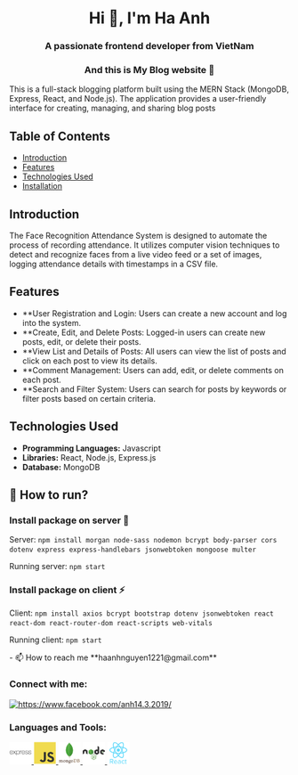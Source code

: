 <h1 align="center">Hi 👋, I'm Ha Anh </h1>
<h3 align="center">A passionate frontend developer from VietNam</h3>
<h3 align="center">And this is My Blog website 🧡</h3>
This is a full-stack blogging platform built using the MERN Stack (MongoDB, Express, React, and Node.js). The application provides a user-friendly interface for creating, managing, and sharing blog posts

## Table of Contents
- [Introduction](#introduction)
- [Features](#features)
- [Technologies Used](#technologies-used)
- [Installation](#installation)

## Introduction

The Face Recognition Attendance System is designed to automate the process of recording attendance. It utilizes computer vision techniques to detect and recognize faces from a live video feed or a set of images, logging attendance details with timestamps in a CSV file.

## Features

- **User Registration and Login: Users can create a new account and log into the system.
- **Create, Edit, and Delete Posts: Logged-in users can create new posts, edit, or delete their posts.
- **View List and Details of Posts: All users can view the list of posts and click on each post to view its details.
- **Comment Management: Users can add, edit, or delete comments on each post.
- **Search and Filter System: Users can search for posts by keywords or filter posts based on certain criteria.

## Technologies Used

- **Programming Languages:** Javascript
- **Libraries:** React, Node.js, Express.js
- **Database:** MongoDB



<h2 align="left" id="installation">🤝 How to run?</h2>

<h3 align="left">Install package on server 🌱 </h3>
<p align = "left">Server: <code>npm install morgan node-sass nodemon bcrypt body-parser cors dotenv express express-handlebars jsonwebtoken mongoose multer</code></p>
<p align = "left">Running server: <code>npm start</code></p>

<h3 align="left">Install package on client ⚡ </h3>
<p align = "left">Client: <code>npm install axios bcrypt bootstrap dotenv jsonwebtoken react react-dom react-router-dom react-scripts web-vitals</code></p>
<p align = "left">Running client: <code>npm start</code></p>
- 📫 How to reach me **haanhnguyen1221@gmail.com**

<h3 align="left">Connect with me:</h3>
<p align="left">
<a href="https://fb.com/anh14.3.2019/" target="blank"><img align="center" src="https://raw.githubusercontent.com/rahuldkjain/github-profile-readme-generator/master/src/images/icons/Social/facebook.svg" alt="https://www.facebook.com/anh14.3.2019/" height="30" width="40" /></a>
</p>

<h3 align="left">Languages and Tools:</h3>
<p align="left"> <a href="https://expressjs.com" target="_blank" rel="noreferrer"> <img src="https://raw.githubusercontent.com/devicons/devicon/master/icons/express/express-original-wordmark.svg" alt="express" width="40" height="40"/> </a> <a href="https://developer.mozilla.org/en-US/docs/Web/JavaScript" target="_blank" rel="noreferrer"> <img src="https://raw.githubusercontent.com/devicons/devicon/master/icons/javascript/javascript-original.svg" alt="javascript" width="40" height="40"/> </a> <a href="https://www.mongodb.com/" target="_blank" rel="noreferrer"> <img src="https://raw.githubusercontent.com/devicons/devicon/master/icons/mongodb/mongodb-original-wordmark.svg" alt="mongodb" width="40" height="40"/> </a> <a href="https://nodejs.org" target="_blank" rel="noreferrer"> <img src="https://raw.githubusercontent.com/devicons/devicon/master/icons/nodejs/nodejs-original-wordmark.svg" alt="nodejs" width="40" height="40"/> </a> <a href="https://reactjs.org/" target="_blank" rel="noreferrer"> <img src="https://raw.githubusercontent.com/devicons/devicon/master/icons/react/react-original-wordmark.svg" alt="react" width="40" height="40"/> </a> </p>
